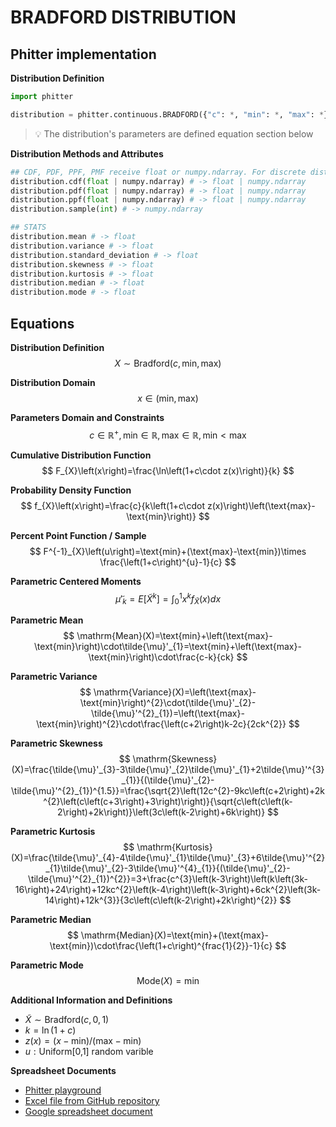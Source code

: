 # BRADFORD DISTRIBUTION

## Phitter implementation

**Distribution Definition**

```python
import phitter

distribution = phitter.continuous.BRADFORD({"c": *, "min": *, "max": *})
```

> 💡 The distribution's parameters are defined equation section below

**Distribution Methods and Attributes**

```python
## CDF, PDF, PPF, PMF receive float or numpy.ndarray. For discrete distributions PMF instead of PDF. Parameters notation are in description of ditribution
distribution.cdf(float | numpy.ndarray) # -> float | numpy.ndarray
distribution.pdf(float | numpy.ndarray) # -> float | numpy.ndarray
distribution.ppf(float | numpy.ndarray) # -> float | numpy.ndarray
distribution.sample(int) # -> numpy.ndarray

## STATS
distribution.mean # -> float
distribution.variance # -> float
distribution.standard_deviation # -> float
distribution.skewness # -> float
distribution.kurtosis # -> float
distribution.median # -> float
distribution.mode # -> float
```

## Equations

**Distribution Definition**
$$ X\sim\mathrm{Bradford}\left(c,\text{min},\text{max}\right) $$

**Distribution Domain**
$$ x\in\left(\text{min},\text{max}\right) $$

**Parameters Domain and Constraints**
$$ c\in\mathbb{R}^{+}, \text{min}\in\mathbb{R}, \text{max}\in\mathbb{R}, \text{min} < \text{max} $$

**Cumulative Distribution Function**
$$ F_{X}\left(x\right)=\frac{\ln\left(1+c\cdot z(x)\right)}{k} $$

**Probability Density Function**
$$ f_{X}\left(x\right)=\frac{c}{k\left(1+c\cdot z(x)\right)\left(\text{max}-\text{min}\right)} $$

**Percent Point Function / Sample**
$$ F^{-1}_{X}\left(u\right)=\text{min}+(\text{max}-\text{min})\times \frac{\left(1+c\right)^{u}-1}{c} $$

**Parametric Centered Moments**
$$ \tilde{\mu}'_{k}=E[\tilde{X}^k]=\int_{0}^{1}x^{k}f_{\tilde{X}}\left(x\right)dx $$

**Parametric Mean**
$$ \mathrm{Mean}(X)=\text{min}+\left(\text{max}-\text{min}\right)\cdot\tilde{\mu}'_{1}=\text{min}+\left(\text{max}-\text{min}\right)\cdot\frac{c-k}{ck} $$

**Parametric Variance**
$$ \mathrm{Variance}(X)=\left(\text{max}-\text{min}\right)^{2}\cdot(\tilde{\mu}'_{2}-\tilde{\mu}'^{2}_{1})=\left(\text{max}-\text{min}\right)^{2}\cdot\frac{\left(c+2\right)k-2c}{2ck^{2}} $$

**Parametric Skewness**
$$ \mathrm{Skewness}(X)=\frac{\tilde{\mu}'_{3}-3\tilde{\mu}'_{2}\tilde{\mu}'_{1}+2\tilde{\mu}'^{3}_{1}}{(\tilde{\mu}'_{2}-\tilde{\mu}'^{2}_{1})^{1.5}}=\frac{\sqrt{2}\left(12c^{2}-9kc\left(c+2\right)+2k^{2}\left(c\left(c+3\right)+3\right)\right)}{\sqrt{c\left(c\left(k-2\right)+2k\right)}\left(3c\left(k-2\right)+6k\right)} $$

**Parametric Kurtosis**
$$ \mathrm{Kurtosis}(X)=\frac{\tilde{\mu}'_{4}-4\tilde{\mu}'_{1}\tilde{\mu}'_{3}+6\tilde{\mu}'^{2}_{1}\tilde{\mu}'_{2}-3\tilde{\mu}'^{4}_{1}}{(\tilde{\mu}'_{2}-\tilde{\mu}'^{2}_{1})^{2}}=3+\frac{c^{3}\left(k-3\right)\left(k\left(3k-16\right)+24\right)+12kc^{2}\left(k-4\right)\left(k-3\right)+6ck^{2}\left(3k-14\right)+12k^{3}}{3c\left(c\left(k-2\right)+2k\right)^{2}} $$

**Parametric Median**
$$ \mathrm{Median}(X)=\text{min}+(\text{max}-\text{min})\cdot\frac{\left(1+c\right)^{frac{1}{2}}-1}{c} $$

**Parametric Mode**
$$ \mathrm{Mode}(X)=\text{min} $$

**Additional Information and Definitions**
- $\tilde{X}\sim\mathrm{Bradford}\left(c,0,1\right)$
- $k=\ln(1+c)$
- $z\left(x\right)=\left(x-\text{min}\right)/\left(\text{max}-\text{min}\right)$
- $u:\text{Uniform[0,1] random varible}$

**Spreadsheet Documents**

-   [Phitter playground](https://phitter.io/distributions/continuous/bradford)
-   [Excel file from GitHub repository](https://github.com/phitterio/phitter-files/blob/main/continuous/bradford.xlsx)
-   [Google spreadsheet document](https://docs.google.com/spreadsheets/d/1kI8b05IXur3I9SUJdrbYIdv7zMdzVxVGPWx6sK6YmuU)
    